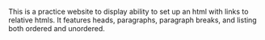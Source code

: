 This is a practice website to display ability to set up an html with links to relative htmls.
It features heads, paragraphs, paragraph breaks, and listing both ordered and unordered.
